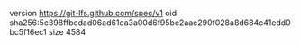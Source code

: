 version https://git-lfs.github.com/spec/v1
oid sha256:5c398ffbcdad06ad61ea3a00d6f95be2aae290f028a8d684c41edd0bc5f16ec1
size 4584
